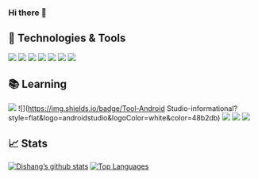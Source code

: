 ### Hi there 👋

<!--
**Dishang04/Dishang04** is a ✨ _special_ ✨ repository because its `README.md` (this file) appears on your GitHub profile.

Here are some ideas to get you started:

- 🔭 I’m currently working on ...
- 🌱 I’m currently learning ...
- 👯 I’m looking to collaborate on ...
- 🤔 I’m looking for help with ...
- 💬 Ask me about ...
- 📫 How to reach me: ...
- 😄 Pronouns: ...
- ⚡ Fun fact: ...
-->

## 🔧 Technologies & Tools
![](https://img.shields.io/badge/Code-Python-informational?style=flat&logo=python&logoColor=white&color=48b2db)
![](https://img.shields.io/badge/Code-JavaScript-informational?style=flat&logo=javascript&logoColor=white&color=48b2db)
![](https://img.shields.io/badge/Code-Java-informational?style=flat&logo=java&logoColor=white&color=48b2db)
![](https://img.shields.io/badge/Code-HTML-informational?style=flat&logo=html5&logoColor=white&color=48b2db)
![](https://img.shields.io/badge/Code-CSS-informational?style=flat&logo=css3&logoColor=white&color=48b2db)
![](https://img.shields.io/badge/Library-Leaflet-informational?style=flat&logo=leaflet&logoColor=white&color=48b2db)
![](https://img.shields.io/badge/Tools-MariaDB-informational?style=flat&logo=mariadb&logoColor=white&color=48b2db)


## 📚 Learning
![](https://img.shields.io/badge/Framework-React-informational?style=flat&logo=react&logoColor=white&color=48b2db)
![](https://img.shields.io/badge/Tool-Android Studio-informational?style=flat&logo=androidstudio&logoColor=white&color=48b2db)
![](https://img.shields.io/badge/Library-Redux-informational?style=flat&logo=redux&logoColor=white&color=48b2db)
![](https://img.shields.io/badge/Framework-Vue.JS-informational?style=flat&logo=vue.js&logoColor=white&color=48b2db)
![](https://img.shields.io/badge/Code-Node.js-informational?style=flat&logo=node.js&logoColor=white&color=48b2db)

## 📈 Stats
[![Dishang’s github stats](https://github-readme-stats.vercel.app/api?username=Dishang04&count_private=true&show_icons=true&theme=light&bg_color=ffffff&line_height=20&title_color=48b2db&icon_color=48b2db)](https://github.com/anuraghazra/github-readme-stats)
[![Top Languages](https://github-readme-stats.vercel.app/api/top-langs/?username=Dishang04&theme=light&langs_count=6&layout=compact&bg_color=ffffff&title_color=48b2db&icon_color=48b2db)](https://github.com/anuraghazra/github-readme-stats)

